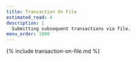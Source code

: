```yaml
---
title: Transaction On File
estimated_read: 4
description: |
  Submitting subsequent transactions via file.
menu_order: 1900
---
```


{% include transaction-on-file.md %}
